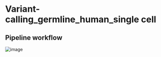 # Variant-calling_germline_human_single cell
## Pipeline workflow
![image](https://github.com/Tina04021997/Variant-calling_germline/blob/main/Germline_variant%20calling_single%20sample_workflow.jpg)
